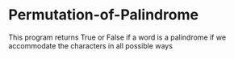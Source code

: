 # Permutation-of-Palindrome
This program returns True or False if a word is a palindrome if we accommodate the characters in all possible ways 
